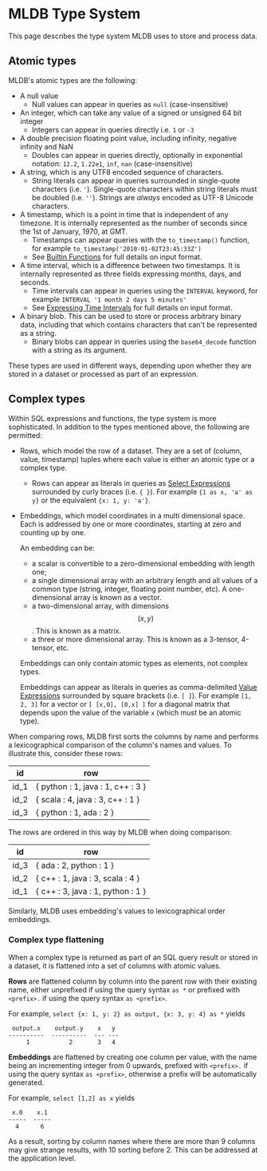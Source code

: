 # MLDB Type System

This page describes the type system MLDB uses to store and process data.

## Atomic types

MLDB's atomic types are the following:

- A null value
    - Null values can appear in queries as `null` (case-insensitive)
- An integer, which can take any value of a signed or unsigned 64 bit integer
    - Integers can appear in queries directly i.e. `1` or `-3`
- A double precision floating point value, including infinity, negative infinity
and NaN
    - Doubles can appear in queries directly, optionally in exponential notation: `12.2`, `1.22e1`, `inf`, `nan` (case-insensitive)
- A string, which is any UTF8 encoded sequence of characters.
    - String literals can appear in queries surrounded in single-quote characters (i.e. `'`). Single-quote characters within string literals must be doubled (i.e. `''`). Strings are *always* encoded as UTF-8 Unicode characters.
- A timestamp, which is a point in time that is independent of any timezone.  It is
internally represented as the number of seconds since the 1st of January, 1970,
at GMT.
    - Timestamps can appear queries with the `to_timestamp()` function, for example `to_timestamp('2010-01-02T23:45:33Z')`
    - See [Builtin Functions](ValueExpression.md) for full details on input format.
- A time interval, which is a difference between two timestamps.  It is
internally represented as three fields expressing months, days, and seconds.
    - Time intervals can appear in queries using the `INTERVAL` keyword, for example `INTERVAL '1 month 2 days 5 minutes'`
    - See [Expressing Time Intervals](ValueExpression.md) for full details on input format.
- A binary blob.  This
  can be used to store or process arbitrary binary data, including that which
  contains characters that can't be represented as a string.
  - Binary blobs can appear in queries using the `base64_decode` function
    with a string as its argument.

These types are used in different ways, depending upon whether they are stored
in a dataset or processed as part of an expression.

## Complex types

Within SQL expressions and functions, the type system is more sophisticated.  In
addition to the types mentioned above, the following are permitted:

- Rows, which model the row of a dataset.  They are a set of
(column, value, timestamp) tuples where each value is either an atomic type or a complex type.
    - Rows can appear as literals in queries as [Select Expressions](SelectExpression.md) surrounded by curly braces (i.e. `{ }`). For example `{1 as x, 'a' as y}` or the equivalent `{x: 1, y: 'a'}`.
- Embeddings, which model coordinates in a multi dimensional space.  Each
  is addressed by one or more coordinates, starting at zero and counting
  up by one.
  
  An embedding can be:
  - a scalar is convertible to a zero-dimensional embedding with length
    one;
  - a single dimensional array with an arbitrary length and all values of
    a common type (string, integer, floating point number, etc).
    A one-dimensional array is known as a vector.
  - a two-dimensional array, with dimensions $$(x,y)$$.  This is known as
    a matrix.
  - a three or more dimensional array.  This is known as a 3-tensor, 4-tensor,
    etc.
  
  Embeddings can only contain atomic types as elements, not complex types.

  Embeddings can appear as literals in queries as comma-delimited
  [Value Expressions](ValueExpression.md) surrounded by square brackets
  (i.e. `[ ]`). For example `[1, 2, 3]` for  a vector or
  `[ [x,0], [0,x] ]` for a diagonal matrix that depends upon the value
  of the variable `x` (which must be an atomic type).


When comparing rows, MLDB first sorts the columns by name and performs a lexicographical comparison of the column's names and values.
To illustrate this, consider these rows:

| id |  row | 
| ----- | --- |
| id_1   | { python : 1, java : 1, c++ : 3 } | 
| id_2   | { scala : 4, java : 3, c++ : 1 } |
| id_3   | { python : 1, ada : 2 } |

The rows are ordered in this way by MLDB when doing comparison:

| id |  row | 
| ----- | --- |
| id_3   | { ada : 2, python : 1 } |
| id_2   | { c++ : 1, java : 3, scala : 4 } |
| id_1   | { c++ : 3, java : 1, python : 1 } | 

Similarly, MLDB uses embedding's values to lexicographical order embeddings.

### Complex type flattening

When a complex type is returned as part of an SQL query result or stored in a dataset, it is flattened into a set of columns with atomic values.

**Rows** are flattened column by column into the parent row with their existing name, either unprefixed if using the query syntax `as *` or prefixed with `<prefix>.` if using the query syntax `as <prefix>`. 

For example, `select {x: 1, y: 2} as output, {x: 3, y: 4} as *` yields 

```
 output.x    output.y    x   y
----------  ----------  --- ---
     1           2       3   4
```

**Embeddings** are flattened by creating one column per value, with
the name being an incrementing integer from 0 upwards, prefixed with `<prefix>.` if using the query syntax `as <prefix>`, otherwise a prefix will be automatically generated. 

For example, `select [1,2] as x` yields

```
 x.0    x.1 
-----  -----
  4      6
```

As a result, sorting by column names where there are more than 9 columns
may give strange results, with 10 sorting before 2.  This can be
addressed at the application level.
<!-- NTD: will be addressed at the MLDB level with structured column names -->

